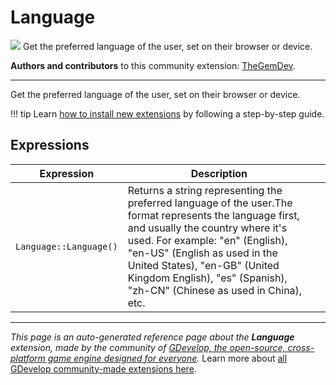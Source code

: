 # Language

<img src="https://resources.gdevelop-app.com/assets/Icons/earth.svg" class="extension-icon"></img>
Get the preferred language of the user, set on their browser or device.

**Authors and contributors** to this community extension: [TheGemDev](https://gd.games/TheGemDev).

---

Get the preferred language of the user, set on their browser or device.

!!! tip
    Learn [how to install new extensions](/gdevelop5/extensions/search) by following a step-by-step guide.

## Expressions

| Expression | Description |  |
|-----|-----|-----|
| `Language::Language()` | Returns a string representing the preferred language of the user.The format represents the language first, and usually the country where it's used. For example: "en" (English), "en-US" (English as used in the United States), "en-GB" (United Kingdom English), "es" (Spanish), "zh-CN" (Chinese as used in China), etc. ||


---

*This page is an auto-generated reference page about the **Language** extension, made by the community of [GDevelop, the open-source, cross-platform game engine designed for everyone](https://gdevelop.io/).* Learn more about [all GDevelop community-made extensions here](/gdevelop5/extensions).